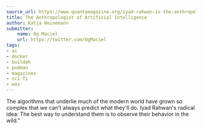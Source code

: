 ```yaml
---
source_url: https://www.quantamagazine.org/iyad-rahwan-is-the-anthropologist-of-artificial-intelligence-20190826/
title: The Anthropologist of Artificial Intelligence
author: Katja Heinemann
submitter:
    name: Og Maciel
    url: https://twitter.com/OgMaciel
tags:
- ai
- docker
- buildah
- podman
- magazines
- sci-fi
- was
---
```


The algorithms that underlie much of the modern world have grown so complex that we can't always predict what they'll do. Iyad Rahwan's radical idea: The best way to understand them is to observe their behavior in the wild." 
